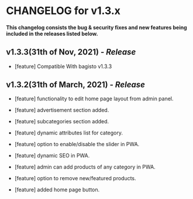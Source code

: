 # CHANGELOG for v1.3.x

#### This changelog consists the bug & security fixes and new features being included in the releases listed below.

## **v1.3.3(31th of Nov, 2021)** - *Release*

* [feature] Compatible With bagisto v1.3.3

## **v1.3.2(31th of March, 2021)** - *Release*

* [feature] functionality to edit home page layout from admin panel.

* [feature] advertisement section added.

* [feature] subcategories section added.

* [feature] dynamic attributes list for category.

* [feature] option to enable/disable the slider in PWA.

* [feature] dynamic SEO in PWA.

* [feature] admin can add products of any category in PWA.

* [feature] option to remove new/featured products.

* [feature] added home page button.
